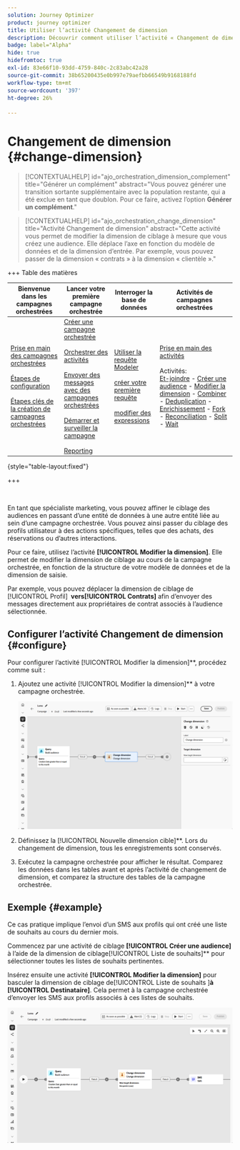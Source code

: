 ```yaml
---
solution: Journey Optimizer
product: journey optimizer
title: Utiliser l’activité Changement de dimension
description: Découvrir comment utiliser l’activité « Changement de dimension »
badge: label="Alpha"
hide: true
hidefromtoc: true
exl-id: 83e66f10-93dd-4759-840c-2c83abc42a28
source-git-commit: 38b65200435e0b997e79aefbb66549b9168188fd
workflow-type: tm+mt
source-wordcount: '397'
ht-degree: 26%

---
```


# Changement de dimension {#change-dimension}

>[!CONTEXTUALHELP]
>id="ajo_orchestration_dimension_complement"
>title="Générer un complément"
>abstract="Vous pouvez générer une transition sortante supplémentaire avec la population restante, qui a été exclue en tant que doublon. Pour ce faire, activez l’option **Générer un complément**."

>[!CONTEXTUALHELP]
>id="ajo_orchestration_change_dimension"
>title="Activité Changement de dimension"
>abstract="Cette activité vous permet de modifier la dimension de ciblage à mesure que vous créez une audience. Elle déplace l’axe en fonction du modèle de données et de la dimension d’entrée. Par exemple, vous pouvez passer de la dimension « contrats » à la dimension « clientèle »."

+++ Table des matières

| Bienvenue dans les campagnes orchestrées | Lancer votre première campagne orchestrée | Interroger la base de données | Activités de campagnes orchestrées |
|---|---|---|---|
| [Prise en main des campagnes orchestrées](../gs-orchestrated-campaigns.md)<br/><br/>[Étapes de configuration](../configuration-steps.md)<br/><br/>[Étapes clés de la création de campagnes orchestrées](../gs-campaign-creation.md) | [Créer une campagne orchestrée](../create-orchestrated-campaign.md)<br/><br/>[Orchestrer des activités](../orchestrate-activities.md)<br/><br/>[Envoyer des messages avec des campagnes orchestrées](../send-messages.md)<br/><br/>[Démarrer et surveiller la campagne](../start-monitor-campaigns.md)<br/><br/>[Reporting](../reporting-campaigns.md) | [Utiliser la requête Modeler](../orchestrated-rule-builder.md)<br/><br/>[créer votre première requête](../build-query.md)<br/><br/>[modifier des expressions](../edit-expressions.md) | [Prise en main des activités](about-activities.md)<br/><br/>Activités:<br/>[Et-joindre](and-join.md) - [Créer une audience](build-audience.md) - [Modifier la dimension](change-dimension.md) - [Combiner](combine.md) - [Deduplication](deduplication.md) - [Enrichissement](enrichment.md) - [Fork](fork.md) - [Reconciliation](reconciliation.md) - [Split](split.md) - [Wait](wait.md) |

{style="table-layout:fixed"}

+++

<br/>

En tant que spécialiste marketing, vous pouvez affiner le ciblage des audiences en passant d’une entité de données à une autre entité liée au sein d’une campagne orchestrée. Vous pouvez ainsi passer du ciblage des profils utilisateur à des actions spécifiques, telles que des achats, des réservations ou d’autres interactions.

Pour ce faire, utilisez l’activité **[!UICONTROL Modifier la dimension]**. Elle permet de modifier la dimension de ciblage au cours de la campagne orchestrée, en fonction de la structure de votre modèle de données et de la dimension de saisie.

Par exemple, vous pouvez déplacer la dimension de ciblage de **&#x200B;**&#x200B;[!UICONTROL Profil] **&#x200B; vers &#x200B;**&#x200B;**[!UICONTROL Contrats]** afin d’envoyer des messages directement aux propriétaires de contrat associés à l’audience sélectionnée.

<!--
>[!IMPORTANT]
>
>Please note that the **[!UICONTROL Change Dimension]** and **[!UICONTROL Change Data source]** activities should not be added in one row. If you need to use both activities consecutively, make sure you include an **[!UICONTROL Enrichement]** activity in between them. This ensures proper execution and prevents potential conflicts or errors.-->

## Configurer l’activité Changement de dimension {#configure}

Pour configurer l’activité **&#x200B;**&#x200B;[!UICONTROL Modifier la dimension]**, procédez comme suit :

1. Ajoutez une activité **&#x200B;**&#x200B;[!UICONTROL Modifier la dimension]** à votre campagne orchestrée.

   ![](../assets/change-dimension.png)

1. Définissez la **&#x200B;**&#x200B;[!UICONTROL Nouvelle dimension cible]**. Lors du changement de dimension, tous les enregistrements sont conservés.

1. Exécutez la campagne orchestrée pour afficher le résultat. Comparez les données dans les tables avant et après l’activité de changement de dimension, et comparez la structure des tables de la campagne orchestrée.

## Exemple {#example}

Ce cas pratique implique l’envoi d’un SMS aux profils qui ont créé une liste de souhaits au cours du dernier mois.

Commencez par une activité de ciblage **[!UICONTROL Créer une audience]** à l’aide de la dimension de ciblage **&#x200B;**&#x200B;[!UICONTROL Liste de souhaits]** pour sélectionner toutes les listes de souhaits pertinentes.

Insérez ensuite une activité **[!UICONTROL Modifier la dimension]** pour basculer la dimension de ciblage de **&#x200B;**&#x200B;[!UICONTROL Liste de souhaits &#x200B;]&#x200B;**à &#x200B;**&#x200B;**[!UICONTROL Destinataire]**. Cela permet à la campagne orchestrée d’envoyer les SMS aux profils associés à ces listes de souhaits.

![](../assets/change-dimension-example.png)
